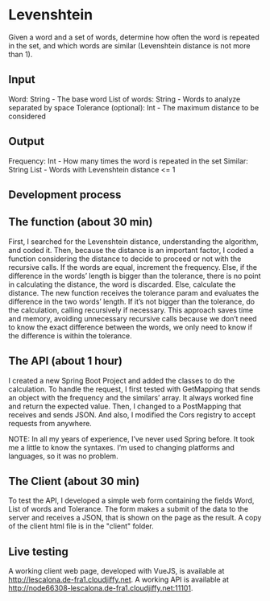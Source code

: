 # Levenshtein
Given a word and a set of words, determine how often the word is repeated in the set, and which words are similar (Levenshtein distance is not more than 1).

Input
-----
Word: String - The base word
List of words: String - Words to analyze separated by space
Tolerance (optional): Int - The maximum distance to be considered 

Output
------
Frequency: Int - How many times the word is repeated in the set
Similar: String List - Words with Levenshtein distance <= 1

Development process
-------------------
The function (about 30 min)
------------
First, I searched for the Levenshtein distance, understanding the algorithm, and coded it. 
Then, because the distance is an important factor, I coded a function considering the distance to decide to proceed or not with the recursive calls.
If the words are equal, increment the frequency.
Else, if the difference in the words’ length is bigger than the tolerance, there is no point in calculating the distance, the word is discarded.
Else, calculate the distance. The new function receives the tolerance param and evaluates the difference in the two words’ length. If it’s not bigger than the tolerance, do the calculation, calling recursively if necessary. 
This approach saves time and memory, avoiding unnecessary recursive calls because we don’t need to know the exact difference between the words, we only need to know if the difference is within the tolerance.

The API (about 1 hour)
-------
I created a new Spring Boot Project and added the classes to do the calculation.
To handle the request, I first tested with GetMapping that sends an object with the frequency and the similars’ array. It always worked fine and return the expected value. 
Then, I changed to a PostMapping that receives and sends JSON. And also, I modified the Cors registry to accept requests from anywhere.

NOTE: In all my years of experience, I’ve never used Spring before. It took me a little to know the syntaxes. I’m used to changing platforms and languages, so it was no problem.

The Client (about 30 min) 
----------
To test the API, I developed a simple web form containing the fields Word, List of words and Tolerance. The form makes a submit of the data to the server and receives a JSON, that is shown on the page as the result.
A copy of the client html file is in the "client" folder.

Live testing
------------
A working client web page, developed with VueJS, is available at http://lescalona.de-fra1.cloudjiffy.net.
A working API is available at http://node66308-lescalona.de-fra1.cloudjiffy.net:11101.
